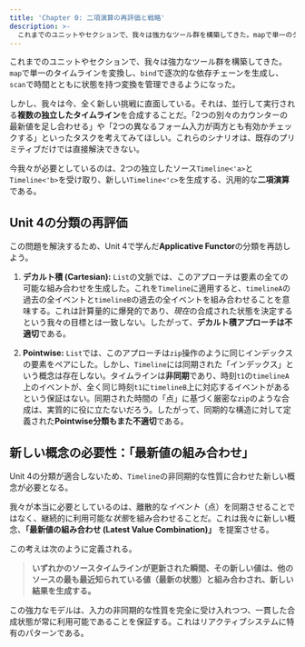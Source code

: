 ```yaml
---
title: 'Chapter 0: 二項演算の再評価と戦略'
description: >-
  これまでのユニットやセクションで、我々は強力なツール群を構築してきた。mapで単一のタイムラインを変換し、bindで逐次的な依存チェーンを生成し、scanで時間とともに状態を持つ変換を管理できるようになった。
---
```

これまでのユニットやセクションで、我々は強力なツール群を構築してきた。`map`で単一のタイムラインを変換し、`bind`で逐次的な依存チェーンを生成し、`scan`で時間とともに状態を持つ変換を管理できるようになった。

しかし、我々は今、全く新しい挑戦に直面している。それは、並行して実行される**複数の独立したタイムライン**を合成することだ。「2つの別々のカウンターの最新値を足し合わせる」や「2つの異なるフォーム入力が両方とも有効かチェックする」といったタスクを考えてみてほしい。これらのシナリオは、既存のプリミティブだけでは直接解決できない。

今我々が必要としているのは、2つの独立したソース`Timeline<'a>`と`Timeline<'b>`を受け取り、新しい`Timeline<'c>`を生成する、汎用的な**二項演算**である。

## Unit 4の分類の再評価

この問題を解決するため、Unit 4で学んだ**Applicative Functor**の分類を再訪しよう。

1.  **デカルト積 (Cartesian):** `List`の文脈では、このアプローチは要素の全ての可能な組み合わせを生成した。これを`Timeline`に適用すると、`timelineA`の過去の全イベントと`timelineB`の過去の全イベントを組み合わせることを意味する。これは計算量的に爆発的であり、*現在*の合成された状態を決定するという我々の目標とは一致しない。したがって、**デカルト積アプローチは不適切**である。

2.  **Pointwise:** `List`では、このアプローチは`zip`操作のように同じインデックスの要素をペアにした。しかし、`Timeline`には同期された「インデックス」という概念は存在しない。タイムラインは**非同期**であり、時刻`t1`の`timelineA`上のイベントが、全く同じ時刻`t1`に`timelineB`上に対応するイベントがあるという保証はない。同期された時間の「点」に基づく厳密な`zip`のような合成は、実質的に役に立たないだろう。したがって、同期的な構造に対して定義された**Pointwise分類もまた不適切**である。

## 新しい概念の必要性：「最新値の組み合わせ」

Unit 4の分類が適合しないため、`Timeline`の非同期的な性質に合わせた新しい概念が必要となる。

我々が本当に必要としているのは、離散的な*イベント*（点）を同期させることではなく、継続的に利用可能な*状態*を組み合わせることだ。これは我々に新しい概念、**「最新値の組み合わせ (Latest Value Combination)」** を提案させる。

この考えは次のように定義される。

> **いずれかのソースタイムラインが更新された瞬間、その新しい値は、他のソースの最も最近知られている値（最新の状態）と組み合わされ、新しい結果を生成する。**

この強力なモデルは、入力の非同期的な性質を完全に受け入れつつ、一貫した合成状態が常に利用可能であることを保証する。これはリアクティブシステムに特有のパターンである。
